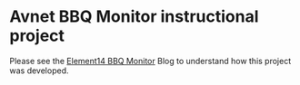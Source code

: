 # Avnet BBQ Monitor instructional project

Please see the [Element14 BBQ Monitor](http://avnet.me/AS-BBQ-Monitor) Blog to understand how this project was developed.

